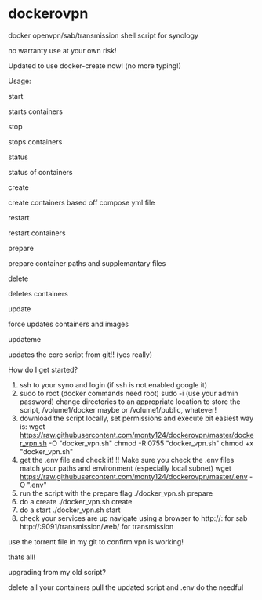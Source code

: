 # dockerovpn

docker openvpn/sab/transmission shell script for synology

no warranty use at your own risk!

Updated to use docker-create now! (no more typing!)

Usage: 

start

starts containers

stop

stops containers

status

status of containers

create

create containers based off compose yml file

restart

restart containers

prepare

prepare container paths and supplemantary files

delete

deletes containers

update

force updates containers and images

updateme

updates the core script from git!! (yes really)


How do I get started?

1. ssh to your syno and login (if ssh is not enabled google it)
2. sudo to root (docker commands need root) sudo -i (use your admin password)
change directories to an appropriate location to store the script,
/volume1/docker maybe or /volume1/public, whatever!
3. download the script locally, set permissions and execute bit
easiest way is:
wget https://raw.githubusercontent.com/monty124/dockerovpn/master/docker_vpn.sh -O "docker_vpn.sh"
chmod -R 0755 "docker_vpn.sh"
chmod +x "docker_vpn.sh"
4. get the .env file and check it!
!! Make sure you check the .env files match your paths and environment (especially local subnet)
wget https://raw.githubusercontent.com/monty124/dockerovpn/master/.env -O ".env"
5. run the script with the prepare flag
./docker_vpn.sh prepare
5. do a create 
./docker_vpn.sh create
6. do a start
./docker_vpn.sh start
7. check your services are up
navigate using a browser to 
http://<synoip>:<sabport> for sab
http://<synoip>:9091/transmission/web/ for transmission

use the torrent file in my git to confirm vpn is working!

thats all!

upgrading from my old script?

delete all your containers
pull the updated script and .env
do the needful



